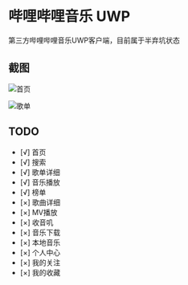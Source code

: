 # 哔哩哔哩音乐 UWP

第三方哔哩哔哩音乐UWP客户端，目前属于半弃坑状态

## 截图

![首页](https://i.loli.net/2019/08/22/d5jKI9FRpPCVg4H.png)

![歌单](https://i.loli.net/2019/08/22/bBhicZrGKQ32INk.png)

## TODO

- [√] 首页
- [√] 搜索
- [√] 歌单详细
- [√] 音乐播放
- [√] 榜单
- [×] 歌曲详细
- [×] MV播放
- [×] 收音叽
- [×] 音乐下载
- [×] 本地音乐
- [×] 个人中心
- [×] 我的关注
- [×] 我的收藏
